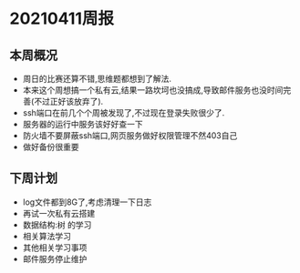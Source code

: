 ﻿# 20210411周报
## 本周概况
* 周日的比赛还算不错,思维题都想到了解法.
* 本来这个周想搞一个私有云,结果一路坎坷也没搞成,导致邮件服务也没时间完善(不过正好该放弃了).
* ssh端口在前几个个周被发现了,不过现在登录失败很少了.
* 服务器的运行中服务该好好查一下
* 防火墙不要屏蔽ssh端口,网页服务做好权限管理不然403自己
* 做好备份很重要
## 下周计划
* log文件都到8G了,考虑清理一下日志
* 再试一次私有云搭建
* 数据结构:树 的学习
* 相关算法学习
* 其他相关学习事项
* 邮件服务停止维护
